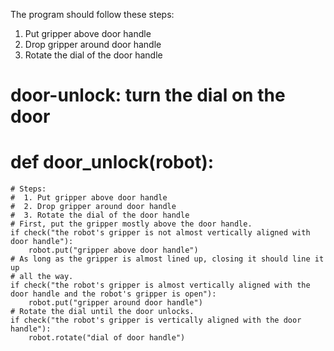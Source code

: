 

The program should follow these steps:

1. Put gripper above door handle
2. Drop gripper around door handle
3. Rotate the dial of the door handle

# door-unlock: turn the dial on the door
# def door_unlock(robot):
    # Steps:
    #  1. Put gripper above door handle
    #  2. Drop gripper around door handle
    #  3. Rotate the dial of the door handle
    # First, put the gripper mostly above the door handle.
    if check("the robot's gripper is not almost vertically aligned with door handle"):
        robot.put("gripper above door handle")
    # As long as the gripper is almost lined up, closing it should line it up
    # all the way.
    if check("the robot's gripper is almost vertically aligned with the door handle and the robot's gripper is open"):
        robot.put("gripper around door handle")
    # Rotate the dial until the door unlocks.
    if check("the robot's gripper is vertically aligned with the door handle"):
        robot.rotate("dial of door handle")